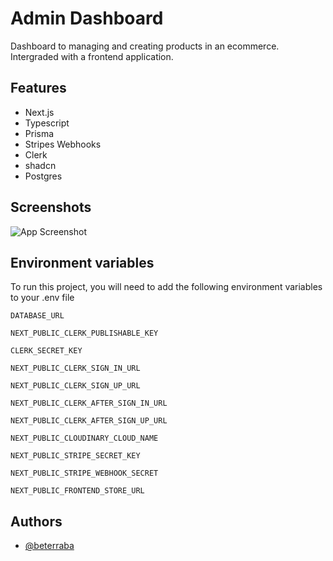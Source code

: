 
# Admin Dashboard

Dashboard to managing and creating products in an ecommerce. Intergraded with a frontend application.


## Features

- Next.js
- Typescript
- Prisma
- Stripes Webhooks
- Clerk
- shadcn
- Postgres



## Screenshots

![App Screenshot](https://via.placeholder.com/468x300?text=App+Screenshot+Here)

## Environment variables

To run this project, you will need to add the following environment variables to your .env file

`DATABASE_URL`

`NEXT_PUBLIC_CLERK_PUBLISHABLE_KEY`

`CLERK_SECRET_KEY`

`NEXT_PUBLIC_CLERK_SIGN_IN_URL`

`NEXT_PUBLIC_CLERK_SIGN_UP_URL`

`NEXT_PUBLIC_CLERK_AFTER_SIGN_IN_URL`

`NEXT_PUBLIC_CLERK_AFTER_SIGN_UP_URL`

`NEXT_PUBLIC_CLOUDINARY_CLOUD_NAME`

`NEXT_PUBLIC_STRIPE_SECRET_KEY`

`NEXT_PUBLIC_STRIPE_WEBHOOK_SECRET`

`NEXT_PUBLIC_FRONTEND_STORE_URL`


## Authors

- [@beterraba](https://www.github.com/beterrabaA)

